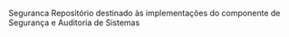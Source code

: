 Seguranca
Repositório destinado às implementações do componente de Segurança e Auditoria de Sistemas
